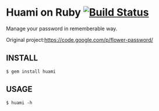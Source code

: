 Huami on Ruby [![Build Status](https://secure.travis-ci.org/yesmeck/huami.rb.png?branch=master)](http://travis-ci.org/yesmeck/huami.rb)
===============

Manage your password in rememberable way.

Original project:https://code.google.com/p/flower-password/

INSTALL
--------

    $ gem install huami

USAGE
------

    $ huami -h

